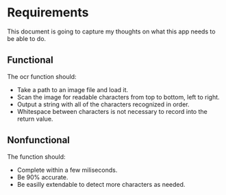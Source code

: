 # Requirements

This document is going to capture my thoughts on what this app needs to be able to do.

## Functional

The ocr function should:
* Take a path to an image file and load it.
* Scan the image for readable characters from top to bottom, left to right.
* Output a string with all of the characters recognized in order.
* Whitespace between characters is not necessary to record into the return value.

## Nonfunctional

The function should:
* Complete within a few miliseconds.
* Be 90% accurate.
* Be easilly extendable to detect more characters as needed.
